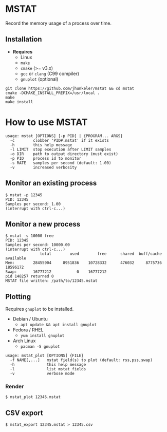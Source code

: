 # MSTAT

Record the memory usage of a process over time.

## Installation

- **Requires**
  - Linux
  - `make`
  - `cmake` (>= v3.x)
  - `gcc` or `clang` (C99 compiler)
  - `gnuplot` (optional)

```shell
git clone https://github.com/jhunkeler/mstat && cd mstat
cmake -DCMAKE_INSTALL_PREFIX=/usr/local .
make
make install
```

# How to use MSTAT

```text
usage: mstat [OPTIONS] [-p PID] | {PROGRAM... ARGS}
  -c        clobber 'PID#.mstat' if it exists
  -h        this help message
  -l LIMIT  stop execution after LIMIT samples
  -o DIR    path to output directory (must exist)
  -p PID    process id to monitor
  -s RATE   samples per second (default: 1.00)
  -v        increased verbosity
```

## Monitor an existing process

```shell
$ mstat -p 12345
PID: 12345
Samples per second: 1.00
(interrupt with ctrl-c...)
```

## Monitor a new process

```shell
$ mstat -s 10000 free
PID: 12345 
Samples per second: 10000.00
(interrupt with ctrl-c...)
               total        used        free      shared  buff/cache   available
Mem:        28455904     8951836    10728332      476032     8775736    18596172
Swap:       16777212           0    16777212
pid 148257 returned 0
MSTAT file written: /path/to/12345.mstat
```

## Plotting

Requires `gnuplot` to be installed.
- Debian / Ubuntu
  - `apt update && apt install gnuplot`
- Fedora / RHEL
  - `yum install gnuplot`
- Arch Linux
  - `pacman -S gnuplot`

```text
usage: mstat_plot [OPTIONS] {FILE}
  -f NAME[,...]   mstat field(s) to plot (default: rss,pss,swap)
  -h              this help message
  -l              list mstat fields
  -v              verbose mode
```

### Render

```shell
$ mstat_plot 12345.mstat
```

## CSV export

```shell
$ mstat_export 12345.mstat > 12345.csv
```

